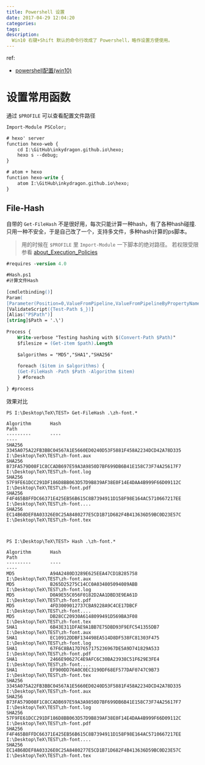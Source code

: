 ```yaml
---
title: Powershell 设置
date: 2017-04-29 12:04:20
categories:
tags:
description:
  Win10 右键+Shift 默认的命令行改成了 Powershell，略作设置方便使用。
---
```



<!--more-->
ref:

- [powershell配置(win10)](http://kaimingwan.com/post/gong-ju/powershellpei-zhi-win10)

# 设置常用函数
通过 `$PROFILE` 可以查看配置文件路径
``` ps
Import-Module PSColor;

# hexo' server
function hexo-web {
    cd I:\GitHub\inkydragon.github.io\hexo;
    hexo s --debug;
}

# atom + hexo
function hexo-write {
    atom I:\GitHub\inkydragon.github.io\hexo;
}
```

## File-Hash
自带的 `Get-FileHash` 不是很好用，每次只能计算一种hash，有了各种hash碰撞.
只用一种不安全，于是自己改了一个，支持多文件，多种hash计算的ps脚本。

>用的时候在 `$PROFILE` 里 `Import-Module` 一下脚本的绝对路径。
若权限受限参看 [about_Execution_Policies](https://technet.microsoft.com/zh-cn/library/347708dc-1515-4d74-978b-8334603472e6)

``` ps 计算文件Hash
#requires -version 4.0
 
#Hash.ps1
#计算文件Hash
 
[cmdletbinding()]
Param(
[Parameter(Position=0,ValueFromPipeline,ValueFromPipelineByPropertyName)]
[ValidateScript({Test-Path $_})]
[Alias("PSPath")]
[string]$Path = '.\')
 
Process {
    Write-verbose "Testing hashing with $(Convert-Path $Path)"
    $filesize = (Get-item $path).Length
 
    $algorithms = "MD5","SHA1","SHA256"
 
    foreach ($item in $algorithms) {
    (Get-FileHash -Path $Path -Algorithm $item)
    } #foreach
 
} #process
```

效果对比
``` 
PS I:\Desktop\TeX\TEST> Get-FileHash .\zh-font.*

Algorithm       Hash                                                                   Path
---------       ----                                                                   ----
SHA256          3345A075A22FB3BBC04567A1E5660ED0240D53F5881F458A2234DCD42A78D335       I:\Desktop\TeX\TEST\zh-font.aux
SHA256          B73FA579D08F1C8CCADB697E59A3A9850D7BF699DB6B41E158C73F74A25617F7       I:\Desktop\TeX\TEST\zh-font.log
SHA256          57F9FE61DCC291DF186D8BB063D57D9B839AF38E0F14E4DAA4B999F66D09112C       I:\Desktop\TeX\TEST\zh-font.pdf
SHA256          F4F465B8FFDC66371E425EB56B615C8B7394911D158F98E164AC5710667217EE       I:\Desktop\TeX\TEST\zh-font....
SHA256          EC14B68DEF8A03326E0C25A8480277E5CD1B71D682F4B413636D59BC0D23E57C       I:\Desktop\TeX\TEST\zh-font.tex



PS I:\Desktop\TeX\TEST> Hash .\zh-font.*

Algorithm       Hash                                                                   Path
---------       ----                                                                   ----
MD5             A94A2480D3289E625EEA47CD1B285758                                       I:\Desktop\TeX\TEST\zh-font.aux
MD5             B265D25275C14CC0A034805094089ABB                                       I:\Desktop\TeX\TEST\zh-font.log
MD5             D0A9E55C056F0182D2AA1DBD3E9EA61D                                       I:\Desktop\TeX\TEST\zh-font.pdf
MD5             4FD3009012737CBA9228A9C4CE17DBCF                                       I:\Desktop\TeX\TEST\zh-font....
MD5             DB28CC20930A6148099491D569BA3F08                                       I:\Desktop\TeX\TEST\zh-font.tex
SHA1            6B43E311DFAE9A1BB7E75DBD93F9EFC541355DB7                               I:\Desktop\TeX\TEST\zh-font.aux
SHA1            EC10912DDBF134498EA514D8DF538FC81303F475                               I:\Desktop\TeX\TEST\zh-font.log
SHA1            67F6C8BA17D7657175236967DE5A9D741829A533                               I:\Desktop\TeX\TEST\zh-font.pdf
SHA1            2466E90627C4E9AFC6C30BA23938C51F629E3FE4                               I:\Desktop\TeX\TEST\zh-font....
SHA1            EF900DD76A0C0EC3190DF68EF577DAF0747C9B73                               I:\Desktop\TeX\TEST\zh-font.tex
SHA256          3345A075A22FB3BBC04567A1E5660ED0240D53F5881F458A2234DCD42A78D335       I:\Desktop\TeX\TEST\zh-font.aux
SHA256          B73FA579D08F1C8CCADB697E59A3A9850D7BF699DB6B41E158C73F74A25617F7       I:\Desktop\TeX\TEST\zh-font.log
SHA256          57F9FE61DCC291DF186D8BB063D57D9B839AF38E0F14E4DAA4B999F66D09112C       I:\Desktop\TeX\TEST\zh-font.pdf
SHA256          F4F465B8FFDC66371E425EB56B615C8B7394911D158F98E164AC5710667217EE       I:\Desktop\TeX\TEST\zh-font....
SHA256          EC14B68DEF8A03326E0C25A8480277E5CD1B71D682F4B413636D59BC0D23E57C       I:\Desktop\TeX\TEST\zh-font.tex
```

<div style="display: none;">
{% raw %}


{% blockquote [author[, source]] [link] [source_link_title] %}
content
{% endblockquote %}


{% codeblock [title] [lang:language] [url] [link text] %}
code snippet
{% endcodeblock %}

``` [language] [title] [url] [link text] 
code snippet 
```


{% img [class names] /path/to/image [width] [height] [title text [alt text]] %}

{% asset_img slug [title] %}


{% endraw %}
</div>
